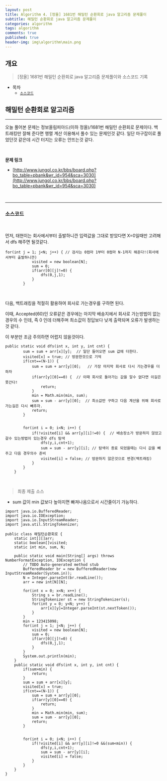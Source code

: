 ```yaml
---
layout: post
title: Algorithm 4. [정올] 1681번 해밀턴 순환회로 java 알고리즘 문제풀이
subtitle: 해밀턴 순환회로 java 알고리즘 문제풀이
categories: algorithm
tags: algorithm
comments: true
published: true
header-img: img\algorithm\main.png
---
```


## 개요
> [정올] 1681번 해밀턴 순환회로 java 알고리즘 문제풀이와 소스코드 기록
  
- 목차
	- [`소스코드`](#소스코드)
  
## 해밀턴 순환회로 알고리즘
---
오늘 풀어본 문제는 정보올림피아드(이하 정올)/1681번 해밀턴 순환회로 문제이다. 백트래킹만 잘해 준다면 행렬 계산 이용해서 풀수 있는 문제인것 같다. 일단 마구잡이로 풀었던것 같은데 시간 터지는 오류는 안뜨는것 같다.

<br>

**문제 링크**

- [http://www.jungol.co.kr/bbs/board.php?bo_table=pbank&wr_id=954&sca=3030](http://www.jungol.co.kr/bbs/board.php?bo_table=pbank&wr_id=954&sca=3030)

<br>

---
### **소스코드**

<br>

먼저, 태현이는 회사에서부터 출발하니깐 입력값을 그대로 받았다면 X=0일때만 고려해서 dfs 해주면 될것같다.

```
for(int j = 1; j<N; j++) { // 검사는 0컴마 1부터 0컴마 N-1까지 해준다!(회사에서부터 출발하니깐)
            visited = new boolean[N];
            sum = 0;
            if(arr[0][j]!=0) {
                dfs(0,j,1);
            }
        }

```

<br>

다음, 백트래킹을 적절히 활용하여 회사로 가는경우를 구하면 된다.

 

이때, Accepted(60)인 오류같은 경우에는 마지막 배송지에서 회사로 가는방법이 없는 경우의 수 인데, 즉 0 인데 더해주며 최소값이 정답보다 낮게 출력되며 오류가 발생하는것 같다.

 

이 부분만 조금 주의하면 어렵지 않을것이다.

```
public static void dfs(int x, int y, int cnt) {
        sum = sum + arr[x][y];  // 일단 들어오면 sum 값에 더한다.
        visited[x] = true; // 방문한것으로 기억
        if(cnt==(N-1)) {
            sum = sum + arr[y][0];   // 가장 마지막 회사로 다시 가는경우를 더하자
            if(arr[y][0]==0) {  // 이때 회사로 돌아가는 값을 알수 없다면 이길은 못간다!
                return;
            }
            min = Math.min(min, sum);
            sum = sum - arr[y][0];  // 최소값만 구하고 다음 계산을 위해 회사로 가는길은 다시 빼주자.
            return;
        }
        
        
        for(int i = 0; i<N; i++) {
            if(!visited[i] && arr[y][i]!=0) {  // 배송장소가 방문하지 않았고 갈수 있는방법이 있는경우 dfs 탐색
                dfs(y,i,cnt+1);
                sum = sum - arr[y][i]; // 탐색이 종료 되었을때는 다시 값을 빼주고 다음 경우의수 준비
                visited[i] = false; // 방문하지 않은것으로 변경(백트래킹)
            }
        }
    }
```
<br>



> 최종 제출 소스


+ sum 값이 min 값보다 높아지면 빠져나옴으로서 시간줄이기 가능하다.

```
import java.io.BufferedReader;
import java.io.IOException;
import java.io.InputStreamReader;
import java.util.StringTokenizer;
 
public class 해밀턴순환회로 {
    static int[][]arr;
    static boolean[]visited;
    static int min, sum, N;
    
    public static void main(String[] args) throws NumberFormatException, IOException {
        // TODO Auto-generated method stub
        BufferedReader br = new BufferedReader(new InputStreamReader(System.in));
        N = Integer.parseInt(br.readLine());
        arr = new int[N][N];
        
        for(int x = 0; x<N; x++) {
            String s = br.readLine();
            StringTokenizer st = new StringTokenizer(s);
            for(int y = 0; y<N; y++) {
                arr[x][y]=Integer.parseInt(st.nextToken());
            }
        }
        min = 123415098;
        for(int j = 1; j<N; j++) { 
            visited = new boolean[N];
            sum = 0;
            if(arr[0][j]!=0) {
                dfs(0,j,1);
            }
        }
        System.out.println(min);
    }
    public static void dfs(int x, int y, int cnt) {
        if(sum>min) {
            return;
        }
        sum = sum + arr[x][y];  
        visited[x] = true; 
        if(cnt==(N-1)) {
            sum = sum + arr[y][0];   
            if(arr[y][0]==0) {  
                return;
            }
            min = Math.min(min, sum);
            sum = sum - arr[y][0];  
            return;
        }
        
        
        for(int i = 0; i<N; i++) {
            if(!visited[i] && arr[y][i]!=0 &&(sum<min)) {  
                dfs(y,i,cnt+1);
                sum = sum - arr[y][i]; 
                visited[i] = false; 
            }
        }
    }
}
```
